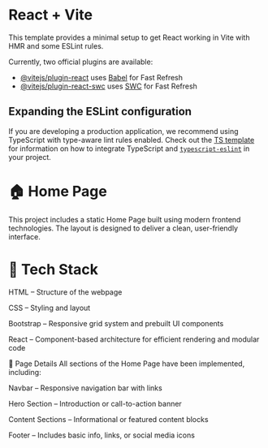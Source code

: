 # React + Vite

This template provides a minimal setup to get React working in Vite with HMR and some ESLint rules.

Currently, two official plugins are available:

- [@vitejs/plugin-react](https://github.com/vitejs/vite-plugin-react/blob/main/packages/plugin-react) uses [Babel](https://babeljs.io/) for Fast Refresh
- [@vitejs/plugin-react-swc](https://github.com/vitejs/vite-plugin-react/blob/main/packages/plugin-react-swc) uses [SWC](https://swc.rs/) for Fast Refresh

## Expanding the ESLint configuration

If you are developing a production application, we recommend using TypeScript with type-aware lint rules enabled. Check out the [TS template](https://github.com/vitejs/vite/tree/main/packages/create-vite/template-react-ts) for information on how to integrate TypeScript and [`typescript-eslint`](https://typescript-eslint.io) in your project.


# 🏠 Home Page
This project includes a static Home Page built using modern frontend technologies. The layout is  designed to deliver a clean, user-friendly interface.

# 🔧 Tech Stack
HTML – Structure of the webpage

CSS – Styling and layout

Bootstrap – Responsive grid system and prebuilt UI components

React – Component-based architecture for efficient rendering and modular code

📄 Page Details
All sections of the Home Page have been implemented, including:

Navbar – Responsive navigation bar with links

Hero Section – Introduction or call-to-action banner

Content Sections – Informational or featured content blocks

Footer – Includes basic info, links, or social media icons
